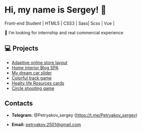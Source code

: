 # Hi, my name is Sergey! 👋

Front-end Student | HTML5 | CSS3 | Sass| Scss | Vue |

🤝 I’m looking for internship and real commercial experience

## 💻 Projects

- [Adaptive online store layout](https://petryakovsergey.github.io/adaptive_layout/)
- [Home interior Blog SPA](https://petryakovsergey.github.io/interno1.0.0/)
- [My dream car slider](https://petryakovsergey.github.io/slider_mercedes/)
- [Colorful track game](https://petryakovsergey.github.io/animated_desk/)
- [Healty life Rosurces cards](https://petryakovsergey.github.io/slider_healthy_life/)
- [Circle shooting game](https://petryakovsergey.github.io/game_shooter/)

## Contacts

- **Telegram:**  @Petryakov_sergey (https://t.me/Petryakov_sergey)

- **Email:**  petryakov.2501@gmail.com

